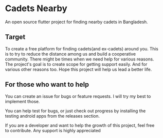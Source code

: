 # Cadets Nearby

An open source flutter project for finding nearby cadets in Bangladesh.

## Target

To create a free platform for finding cadets(and ex-cadets) around you.
This is to try to reduce the distance among us and build a cooperative community.
There might be times when we need help for various reasons. The project's goal is to create scope for getting support easily.
And for various other reasons too.
Hope this project will help us lead a better life.

## For those who want to help

You can create an issue for bugs or feature requests.
I will try my best to implement those.

You can help test for bugs, or just check out progress by installing the testing android apps from the releases section.

If you are a developer and want to help the growth of this project, feel free to contribute.
Any support is highly appreciated

